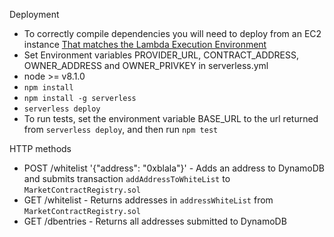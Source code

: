Deployment

* To correctly compile dependencies you will need to deploy from an EC2 instance [That matches the Lambda Execution Environment](https://docs.aws.amazon.com/lambda/latest/dg/current-supported-versions.html)
* Set Environment variables PROVIDER_URL, CONTRACT_ADDRESS, OWNER_ADDRESS and OWNER_PRIVKEY in serverless.yml
* node >= v8.1.0
* `npm install`
* `npm install -g serverless`
* `serverless deploy`
* To run tests, set the environment variable BASE_URL to the url returned from `serverless deploy`, and then run `npm test`

HTTP methods

* POST /whitelist '{"address": "0xblala"}' - Adds an address to DynamoDB and submits transaction `addAddressToWhiteList` to `MarketContractRegistry.sol`
* GET /whitelist - Returns addresses in `addressWhiteList` from `MarketContractRegistry.sol`
* GET /dbentries - Returns all addresses submitted to DynamoDB

